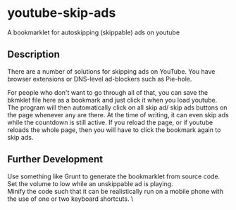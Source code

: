 # youtube-skip-ads
A bookmarklet for autoskipping (skippable) ads on youtube

## Description
There are a number of solutions for skipping ads on YouTube.
You have browser extensions or DNS-level ad-blockers such as Pie-hole.

For people who don't want to go through all of that, you can save the bkmklet file here as a bookmark and just click it when you load youtube.
The program will then automatically click on all skip ad/ skip ads buttons on the page whenever any are there. 
At the time of writing, it can even skip ads while the countdown is still active. 
If you reload the page, or if youtube reloads the whole page, then you will have to click the bookmark again to skip ads. 

## Further Development
Use something like Grunt to generate the bookmarklet from source code.\
Set the volume to low while an unskippable ad is playing.\
Minify the code such that it can be realistically run on a mobile phone with the use of one or two keyboard shortcuts.  \
